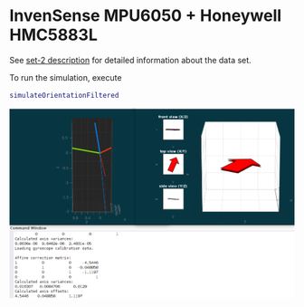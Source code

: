 # InvenSense MPU6050 + Honeywell HMC5883L

See [set-2 description](../../data/set-2/README.md) for detailed information
about the data set.

To run the simulation, execute

```matlab
simulateOrientationFiltered
```

![Screenshot](readme/screenshot.png)

